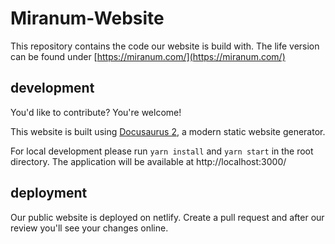 # Miranum-Website

This repository contains the code our website is build with.
The life version can be found under [https://miranum.com/](https://miranum.com/)

## development

You'd like to contribute? You're welcome!

This website is built using [Docusaurus 2](https://docusaurus.io/), a modern static website generator.

For local development please run ```yarn install``` and ```yarn start``` in the root directory. 
The application will be available at http://localhost:3000/

## deployment

Our public website is deployed on netlify. Create a pull request and after our review you'll see your changes online.